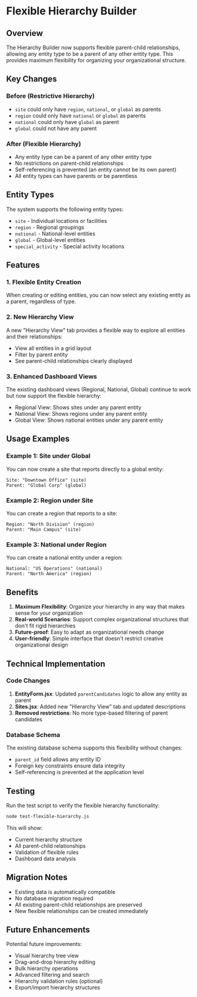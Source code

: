 # Flexible Hierarchy Builder

## Overview

The Hierarchy Builder now supports flexible parent-child relationships, allowing any entity type to be a parent of any other entity type. This provides maximum flexibility for organizing your organizational structure.

## Key Changes

### Before (Restrictive Hierarchy)
- `site` could only have `region`, `national`, or `global` as parents
- `region` could only have `national` or `global` as parents  
- `national` could only have `global` as parent
- `global` could not have any parent

### After (Flexible Hierarchy)
- Any entity type can be a parent of any other entity type
- No restrictions on parent-child relationships
- Self-referencing is prevented (an entity cannot be its own parent)
- All entity types can have parents or be parentless

## Entity Types

The system supports the following entity types:
- `site` - Individual locations or facilities
- `region` - Regional groupings
- `national` - National-level entities
- `global` - Global-level entities
- `special_activity` - Special activity locations

## Features

### 1. Flexible Entity Creation
When creating or editing entities, you can now select any existing entity as a parent, regardless of type.

### 2. New Hierarchy View
A new "Hierarchy View" tab provides a flexible way to explore all entities and their relationships:
- View all entities in a grid layout
- Filter by parent entity
- See parent-child relationships clearly displayed

### 3. Enhanced Dashboard Views
The existing dashboard views (Regional, National, Global) continue to work but now support the flexible hierarchy:
- Regional View: Shows sites under any parent entity
- National View: Shows regions under any parent entity  
- Global View: Shows national entities under any parent entity

## Usage Examples

### Example 1: Site under Global
You can now create a site that reports directly to a global entity:
```
Site: "Downtown Office" (site)
Parent: "Global Corp" (global)
```

### Example 2: Region under Site
You can create a region that reports to a site:
```
Region: "North Division" (region)  
Parent: "Main Campus" (site)
```

### Example 3: National under Region
You can create a national entity under a region:
```
National: "US Operations" (national)
Parent: "North America" (region)
```

## Benefits

1. **Maximum Flexibility**: Organize your hierarchy in any way that makes sense for your organization
2. **Real-world Scenarios**: Support complex organizational structures that don't fit rigid hierarchies
3. **Future-proof**: Easy to adapt as organizational needs change
4. **User-friendly**: Simple interface that doesn't restrict creative organizational design

## Technical Implementation

### Code Changes

1. **EntityForm.jsx**: Updated `parentCandidates` logic to allow any entity as parent
2. **Sites.jsx**: Added new "Hierarchy View" tab and updated descriptions
3. **Removed restrictions**: No more type-based filtering of parent candidates

### Database Schema
The existing database schema supports this flexibility without changes:
- `parent_id` field allows any entity ID
- Foreign key constraints ensure data integrity
- Self-referencing is prevented at the application level

## Testing

Run the test script to verify the flexible hierarchy functionality:
```bash
node test-flexible-hierarchy.js
```

This will show:
- Current hierarchy structure
- All parent-child relationships
- Validation of flexible rules
- Dashboard data analysis

## Migration Notes

- Existing data is automatically compatible
- No database migration required
- All existing parent-child relationships are preserved
- New flexible relationships can be created immediately

## Future Enhancements

Potential future improvements:
- Visual hierarchy tree view
- Drag-and-drop hierarchy editing
- Bulk hierarchy operations
- Advanced filtering and search
- Hierarchy validation rules (optional)
- Export/import hierarchy structures 